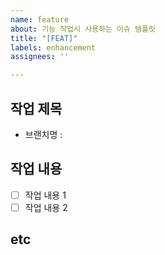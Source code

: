 ```yaml
---
name: feature
about: 기능 작업시 사용하는 이슈 템플릿
title: "[FEAT]"
labels: enhancement
assignees: ''

---
```


## 작업 제목
- 브랜치명 :

## 작업 내용
- [ ] 작업 내용 1
- [ ] 작업 내용 2

## etc
